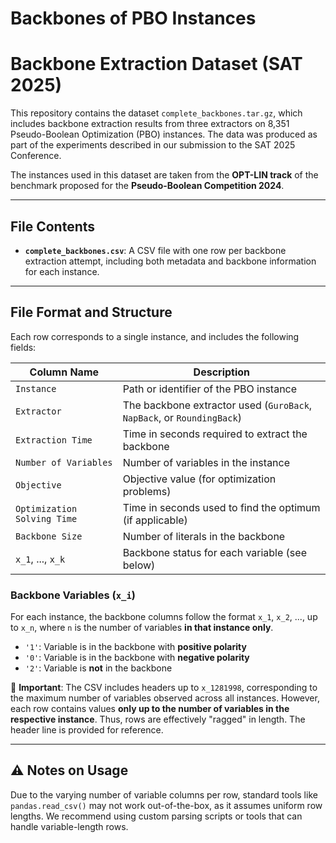 # Backbones of PBO Instances

# Backbone Extraction Dataset (SAT 2025)

This repository contains the dataset `complete_backbones.tar.gz`, which includes backbone extraction results from three extractors on 8,351 Pseudo-Boolean Optimization (PBO) instances. The data was produced as part of the experiments described in our submission to the SAT 2025 Conference.

The instances used in this dataset are taken from the **OPT-LIN track** of the benchmark proposed for the **Pseudo-Boolean Competition 2024**.

---

## File Contents

- **`complete_backbones.csv`**: A CSV file with one row per backbone extraction attempt, including both metadata and backbone information for each instance.

---

## File Format and Structure

Each row corresponds to a single instance, and includes the following fields:

| Column Name                  | Description                                                                |
|-----------------------------|----------------------------------------------------------------------------|
| `Instance`                  | Path or identifier of the PBO instance                                     |
| `Extractor`                 | The backbone extractor used (`GuroBack`, `NapBack`, or `RoundingBack`)     |
| `Extraction Time`           | Time in seconds required to extract the backbone                           |
| `Number of Variables`       | Number of variables in the instance                                        |
| `Objective`                 | Objective value (for optimization problems)                                |
| `Optimization Solving Time` | Time in seconds used to find the optimum (if applicable)                   |
| `Backbone Size`             | Number of literals in the backbone                                         |
| `x_1`, ..., `x_k`           | Backbone status for each variable (see below)                              |

### Backbone Variables (`x_i`)

For each instance, the backbone columns follow the format `x_1`, `x_2`, ..., up to `x_n`, where `n` is the number of variables **in that instance only**.

- `'1'`: Variable is in the backbone with **positive polarity**
- `'0'`: Variable is in the backbone with **negative polarity**
- `'2'`: Variable is **not** in the backbone

🔹 **Important**: The CSV includes headers up to `x_1281998`, corresponding to the maximum number of variables observed across all instances. However, each row contains values **only up to the number of variables in the respective instance**. Thus, rows are effectively "ragged" in length. The header line is provided for reference.

---

## ⚠️ Notes on Usage

Due to the varying number of variable columns per row, standard tools like `pandas.read_csv()` may not work out-of-the-box, as it assumes uniform row lengths. We recommend using custom parsing scripts or tools that can handle variable-length rows.
